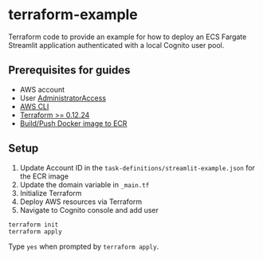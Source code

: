 # terraform-example

Terraform code to provide an example for how to deploy an ECS Fargate Streamlit application authenticated with a local Cognito user pool.

## Prerequisites for guides

- AWS account
- User [AdministratorAccess](https://docs.aws.amazon.com/IAM/latest/UserGuide/access_policies_job-functions.html#jf_administrator)
- [AWS CLI](https://docs.aws.amazon.com/cli/latest/userguide/install-cliv2.html)
- [Terraform >= 0.12.24](https://www.terraform.io/downloads.html)
- [Build/Push Docker image to ECR](../example-app/README.md#buildingpushing-docker-image-to-aws)

## Setup

1. Update Account ID in the `task-definitions/streamlit-example.json` for the ECR image
1. Update the domain variable in `_main.tf`
1. Initialize Terraform
1. Deploy AWS resources via Terraform
1. Navigate to Cognito console and add user

```
terraform init
terraform apply
```

Type `yes` when prompted by `terraform apply`.
